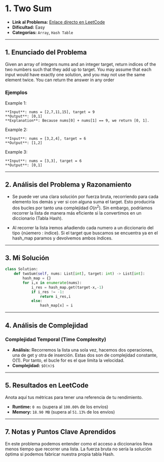 # 1. Two Sum

- **Link al Problema:** [Enlace directo en LeetCode](https://leetcode.com/problems/two-sum/description/)
- **Dificultad:** Easy
- **Categorías:** `Array`, `Hash Table`

---

## 1. Enunciado del Problema

Given an array of integers nums and an integer target, return indices of the two numbers such that they add up to target.
You may assume that each input would have exactly one solution, and you may not use the same element twice.
You can return the answer in any order

### Ejemplos

Example 1:

    **Input**: nums = [2,7,11,15], target = 9
    **Output**: [0,1]
    **Explanation**: Because nums[0] + nums[1] == 9, we return [0, 1].

Example 2:

    **Input**: nums = [3,2,4], target = 6
    **Output**: [1,2]

Example 3:

    **Input**: nums = [3,3], target = 6
    **Output**: [0,1]

---

## 2. Análisis del Problema y Razonamiento

- Se puede ver una clara solución por fuerza bruta, recorriendo para cada elemento los demás y ver si con alguna suma el target. Esto produciría dos bucles por tanto una complejidad $O(n^2)$. Sin embargo, podríamos recorrer la lista de manera más eficiente si la convertimos en un diccionario (Tabla Hash).

- Al recorrer la lista iremos añadiendo cada numero a un diccionario del tipo {núemero : índice}. Si el target que buscamos se encuentra ya en el hash_map paramos y devolvemos ambos índices.

---

## 3. Mi Solución


```python
class Solution:
    def twoSum(self, nums: List[int], target: int) -> List[int]:
        hash_map = {}
        for i,x in enumerate(nums):
            i_res = hash_map.get(target-x,-1)
            if i_res != -1:
                return i_res,i
            else:
                hash_map[x] = i
```

---

## 4. Análisis de Complejidad


### Complejidad Temporal (Time Complexity)
- **Análisis:** Recorremos la lista una sola vez, hacemos dos operaciones, una de get y otra de inserción. Estas dos son de complejidad constante, O(1). Por tanto, el bucle for es el que limita la velocidad.
- **Complejidad:** `$O(n)$`

---

## 5. Resultados en LeetCode

Anota aquí tus métricas para tener una referencia de tu rendimiento.

- **Runtime:** `0 ms` (supera al `100.00%` de los envíos)
- **Memory:** `18.90 MB` (supera al `51.13%` de los envíos)


---
## 7. Notas y Puntos Clave Aprendidos

En este problema podemos entender como el acceso a diccionarios lleva menos tiempo que recorrer una lista. La fuerza bruta no sería la solución óptima si podemos fabricar nuestra propia tabla Hash.


